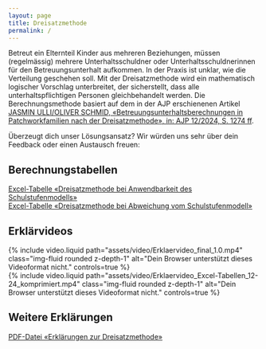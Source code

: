 ```yaml
---
layout: page
title: Dreisatzmethode
permalink: /
---
```


Betreut ein Elternteil Kinder aus mehreren Beziehungen, müssen (regelmässig) mehrere Unterhaltsschuldner oder Unterhaltsschuldnerinnen für den
Betreuungsunterhalt aufkommen. In der Praxis ist unklar, wie die Verteilung geschehen soll. Mit der Dreisatzmethode wird ein mathematisch logischer
Vorschlag unterbreitet, der sicherstellt, dass alle unterhaltspflichtigen Personen gleichbehandelt werden. Die Berechnungsmethode basiert auf dem in
der AJP erschienenen Artikel
[JASMIN ULLI/OLIVER SCHMID, «Betreuungsunterhaltsberechnungen in Patchworkfamilien nach der Dreisatzmethode», in: AJP 12/2024, S. 1274 ff](https://www.dike.ch/zeitschriften/ajp-pja).

Überzeugt dich unser Lösungsansatz? Wir würden uns sehr über dein Feedback oder einen Austausch freuen: 

<h2 class="mt-4 mb-3">Berechnungstabellen</h2>

<div class="container">
  <div class="row justify-content-sm-center">
    <a href="assets/excel/Dreisatzmethode bei Anwendbarkeit des Schulstufenmodells 12-24-.xlsx" class="btn excel-btn">
      Excel-Tabelle «Dreisatzmethode bei Anwendbarkeit des Schulstufenmodells»
    </a>
  </div>
  <div class="row justify-content-sm-center">
    <a href="assets/excel/Dreisatzmethode bei Abweichung vom Schulstufenmodell 12-24.xlsx" class="btn excel-btn">
      Excel-Tabelle «Dreisatzmethode bei Abweichung vom Schulstufenmodell»
    </a>
  </div>
</div>

<h2 class="mt-4 mb-3">Erklärvideos</h2>

<div class="container mt-3">
  <div class="row justify-content-sm-center">
    <div class="col-sm-10">
      {%
        include video.liquid
        path="assets/video/Erklaervideo_final_1.0.mp4"
        class="img-fluid rounded z-depth-1"
        alt="Dein Browser unterstützt dieses Videoformat nicht."
        controls=true
      %}
    </div>
  </div>
</div>

<div class="container mt-4">
  <div class="row justify-content-sm-center">
    <div class="col-sm-10">
      {%
        include video.liquid
        path="assets/video/Erklaervideo_Excel-Tabellen_12-24_komprimiert.mp4"
        class="img-fluid rounded z-depth-1"
        alt="Dein Browser unterstützt dieses Videoformat nicht."
        controls=true
      %}
    </div>
  </div>
</div>

<h2 class="mt-4 mb-3">Weitere Erklärungen</h2>

<div class="container">
  <div class="row justify-content-sm-center">
    <a href="assets/pdf/241132_Erklärung Dreisatzmethode.pdf" class="btn pdf-btn">PDF-Datei «Erklärungen zur Dreisatzmethode»</a>
  </div>
</div>
